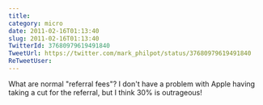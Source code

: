 ```yaml
---
title: 
category: micro
date: 2011-02-16T01:13:40
slug: 2011-02-16T01:13:40
TwitterId: 37680979619491840
TweetUrl: https://twitter.com/mark_philpot/status/37680979619491840
ReTweetUser: 
---
```


What are normal "referral fees"? I don't have a problem with Apple having taking a cut for the referral, but I think 30% is outrageous!